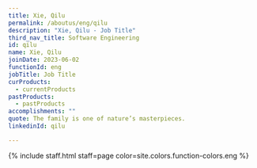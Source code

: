 ```yaml
---
title: Xie, Qilu
permalink: /aboutus/eng/qilu
description: "Xie, Qilu - Job Title"
third_nav_title: Software Engineering
id: qilu
name: Xie, Qilu
joinDate: 2023-06-02
functionId: eng
jobTitle: Job Title
curProducts:
  - currentProducts
pastProducts:
  - pastProducts
accomplishments: ""
quote: The family is one of nature’s masterpieces.
linkedinId: qilu

---
```


{% include staff.html staff=page color=site.colors.function-colors.eng %}
